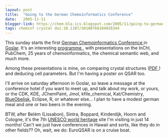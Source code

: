 ```yaml
---
layout: post
title:  "Going to the German Chemoinformatics Conference"
date:   2005-11-11
blogger-link: https://chem-bla-ics.blogspot.com/2005/11/going-to-german-chemoinformatics.html
tags: cheminf crystal doi:10.1107/S0108768104028344
---
```


This sunday starts the first [German Chemoinformatics Conference <i class="fa-solid fa-box-archive fa-xs"></i>](https://web.archive.org/web/20051215010113/https://www.cic-workshop.de/) in
[Goslar](http://www.goslar.de/). It's an interesting [programme <i class="fa-solid fa-box-archive fa-xs"></i>](https://web.archive.org/web/20060206222231/http://scholle.oc.uni-kiel.de/users/cic/tagungen/workshop05/programm.html), with
presentations on the InChI, PubChem, 25 years of chemoinformatics, the chemical semantic web, and much more.

Among these presentations is mine, on comparing crystal structures
([PDF <i class="fa-solid fa-box-archive fa-xs"></i>](https://web.archive.org/web/20050410111504/http://www.cac.science.ru.nl/research/publications/PDFs/willighagen2005.pdf))
and deducing cell parameters. But I'm having a poster on QSAR too.

I'll arrive on saturday afternoon in Goslar, so leave a message at the conference hotel if you want to meet up, and talk about my work, or yours, or
the CDK, KDE, JChemPaint, Jmol, kfile_chemical, Kat/Chemistry, [BlueObelisk](http://www.blueobelisk.org/), Eclipse, R, or whatever else...
I plan to have a modest german meal and one or two beers in the evening.

BTW, after Belém (Lissabon), Sintra, Boppard, Kinderdijk, Hoorn and Cologne, it's the 7th
[UNESCO world heritage](http://whc.unesco.org/) site I'm visiting in just 14 months! Can't we just have conferences in Hawaii and sorts, like
they do in other fields?? Oh, wait, we do: EuroQSAR is on a cruise boat.
